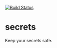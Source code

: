[![Build Status](https://travis-ci.org/r0fls/thunder.png)](https://travis-ci.org/r0fls/thunder)
# secrets
Keep your secrets safe.
